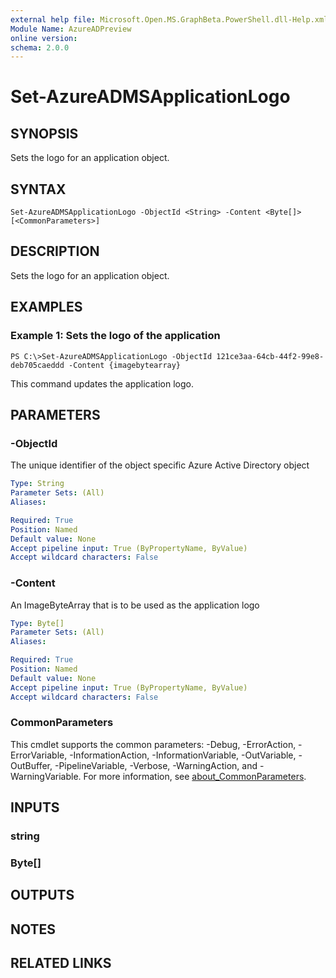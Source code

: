```yaml
---
external help file: Microsoft.Open.MS.GraphBeta.PowerShell.dll-Help.xml
Module Name: AzureADPreview
online version:
schema: 2.0.0
---
```


# Set-AzureADMSApplicationLogo

## SYNOPSIS
Sets the logo for an application object.

## SYNTAX

```
Set-AzureADMSApplicationLogo -ObjectId <String> -Content <Byte[]> [<CommonParameters>]
```

## DESCRIPTION
Sets the logo for an application object.

## EXAMPLES

### Example 1: Sets the logo of the application
```
PS C:\>Set-AzureADMSApplicationLogo -ObjectId 121ce3aa-64cb-44f2-99e8-deb705caeddd -Content {imagebytearray}
```

This command updates the application logo.

## PARAMETERS

### -ObjectId
The unique identifier of the object specific Azure Active Directory object

```yaml
Type: String
Parameter Sets: (All)
Aliases:

Required: True
Position: Named
Default value: None
Accept pipeline input: True (ByPropertyName, ByValue)
Accept wildcard characters: False
```

### -Content
An ImageByteArray that is to be used as the application logo

```yaml
Type: Byte[]
Parameter Sets: (All)
Aliases:

Required: True
Position: Named
Default value: None
Accept pipeline input: True (ByPropertyName, ByValue)
Accept wildcard characters: False
```

### CommonParameters
This cmdlet supports the common parameters: -Debug, -ErrorAction, -ErrorVariable, -InformationAction, -InformationVariable, -OutVariable, -OutBuffer, -PipelineVariable, -Verbose, -WarningAction, and -WarningVariable. For more information, see [about_CommonParameters](http://go.microsoft.com/fwlink/?LinkID=113216).

## INPUTS

### string
### Byte[]
## OUTPUTS

## NOTES

## RELATED LINKS
